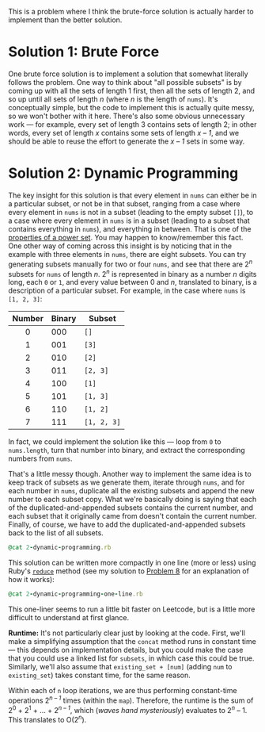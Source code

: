 This is a problem where I think the brute-force solution is actually harder to implement than the better solution.

# Solution 1: Brute Force
One brute force solution is to implement a solution that somewhat literally follows the problem. One way to think about "all possible subsets" is by coming up with all the sets of length 1 first, then all the sets of length 2, and so up until all sets of length _n_ (where _n_ is the length of `nums`). It's conceptually simple, but the code to implement this is actually quite messy, so we won't bother with it here. There's also some obvious unnecessary work — for example, every set of length 3 contains sets of length 2; in other words, every set of length _x_ contains some sets of length _x – 1_, and we should be able to reuse the effort to generate the _x – 1_ sets in some way.

# Solution 2: Dynamic Programming
The key insight for this solution is that every element in `nums` can either be in a particular subset, or not be in that subset, ranging from a case where every element in `nums` is not in a subset (leading to the empty subset `[]`), to a case where every element in `nums` is in a subset (leading to a subset that contains everything in `nums`), and everything in between. That is one of the [properties of a power set](https://en.wikipedia.org/wiki/Power_set#Properties). You may happen to know/remember this fact. One other way of coming across this insight is by noticing that in the example with three elements in `nums`, there are eight subsets. You can try generating subsets manually for two or four `nums`, and see that there are 2<sup><em>n</em></sup> subsets for `nums` of length _n_. 2<sup><em>n</em></sup> is represented in binary as a number _n_ digits long, each `0` or `1`, and every value between 0 and _n_, translated to binary, is a description of a particular subset. For example, in the case where `nums` is `[1, 2, 3]`:

| **Number** | **Binary** | **Subset** |
|:------------:|------------|------------|
| 0          | 000        | `[]`         |
| 1          | 001        | `[3]`        |
| 2          | 010        | `[2]`        |
| 3          | 011        | `[2, 3]`     |
| 4          | 100        | `[1]`        |
| 5          | 101        | `[1, 3]`     |
| 6          | 110        | `[1, 2]`     |
| 7          | 111        | `[1, 2, 3]`  |

In fact, we could implement the solution like this — loop from `0` to `nums.length`, turn that number into binary, and extract the corresponding numbers from `nums`. 

That's a little messy though. Another way to implement the same idea is to keep track of subsets as we generate them, iterate through `nums`, and for each number in `nums`, duplicate all the existing subsets and append the new number to each subset copy. What we're basically doing is saying that each of the duplicated-and-appended subsets contains the current number, and each subset that it originally came from doesn't contain the current number. Finally, of course, we have to add the duplicated-and-appended subsets back to the list of all subsets.

```ruby
@cat 2-dynamic-programming.rb
```

This solution can be written more compactly in one line (more or less) using Ruby's [`reduce`](https://ruby-doc.org/core-2.4.0/Enumerable.html#method-i-reduce) method (see my solution to [Problem 8](/problems/string-to-integer-atoi) for an explanation of how it works):

```ruby
@cat 2-dynamic-programming-one-line.rb
```

This one-liner seems to run a little bit faster on Leetcode, but is a little more difficult to understand at first glance.

**Runtime:** It's not particularly clear just by looking at the code. First, we'll make a simplifying assumption that the `concat` method runs in constant time — this depends on implementation details, but you could make the case that you could use a linked list for `subsets`, in which case this could be true. Similarly, we'll also assume that `existing_set + [num]` (adding `num` to `existing_set`) takes constant time, for the same reason.

Within each of `n` loop iterations, we are thus performing constant-time operations 2<sup><em>n – 1</em></sup> times (within the `map`). Therefore, the runtime is the sum of 2<sup>0</sup> + 2<sup>1</sup> + … + 2<sup><em>n – 1</em></sup>, which (<em>waves hand mysteriously</em>) evaluates to 2<sup><em>n</em></sup> – 1. This translates to O(2<sup><em>n</em></sup>). 